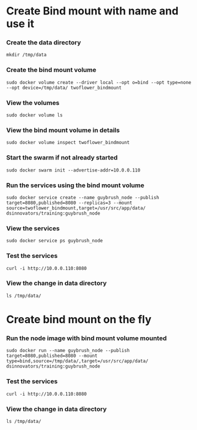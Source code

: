 # Create Bind mount with name and use it
### Create the data directory
`mkdir /tmp/data`
### Create the bind mount volume
`sudo docker volume create --driver local --opt o=bind --opt type=none --opt device=/tmp/data/ twoflower_bindmount`
### View the volumes
`sudo docker volume ls`
### View the bind mount volume in details
`sudo docker volume inspect twoflower_bindmount`
### Start the swarm if not already started
`sudo docker swarm init --advertise-addr=10.0.0.110`
### Run the services using the bind mount volume
`sudo docker service create --name guybrush_node --publish target=8080,published=8080 --replicas=3 --mount source=twoflower_bindmount,target=/usr/src/app/data/ dsinnovators/training:guybrush_node`
### View the services
`sudo docker service ps guybrush_node`
### Test the services
`curl -i http://10.0.0.110:8080`
### View the change in data directory
`ls /tmp/data/`

# Create bind mount on the fly 
### Run the node image with bind mount volume mounted
`sudo docker run --name guybrush_node --publish target=8080,published=8080 --mount type=bind,source=/tmp/data/,target=/usr/src/app/data/ dsinnovators/training:guybrush_node`
### Test the services
`curl -i http://10.0.0.110:8080`
### View the change in data directory
`ls /tmp/data/`